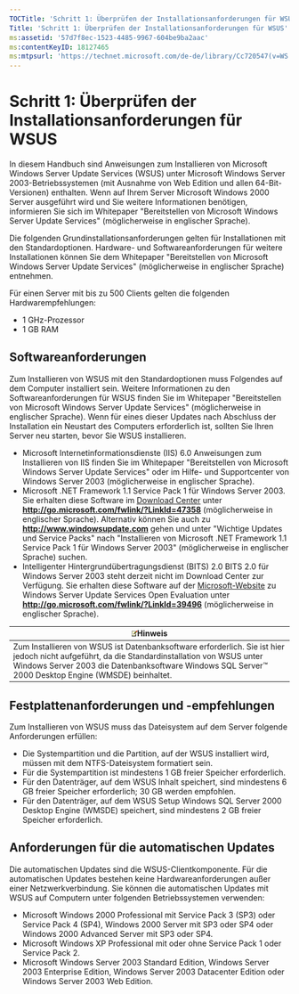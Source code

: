 ```yaml
---
TOCTitle: 'Schritt 1: Überprüfen der Installationsanforderungen für WSUS'
Title: 'Schritt 1: Überprüfen der Installationsanforderungen für WSUS'
ms:assetid: '57d7f8ec-1523-4485-9967-604be9ba2aac'
ms:contentKeyID: 18127465
ms:mtpsurl: 'https://technet.microsoft.com/de-de/library/Cc720547(v=WS.10)'
---
```


Schritt 1: Überprüfen der Installationsanforderungen für WSUS
=============================================================

In diesem Handbuch sind Anweisungen zum Installieren von Microsoft Windows Server Update Services (WSUS) unter Microsoft Windows Server 2003-Betriebssystemen (mit Ausnahme von Web Edition und allen 64-Bit-Versionen) enthalten. Wenn auf Ihrem Server Microsoft Windows 2000 Server ausgeführt wird und Sie weitere Informationen benötigen, informieren Sie sich im Whitepaper "Bereitstellen von Microsoft Windows Server Update Services" (möglicherweise in englischer Sprache).

Die folgenden Grundinstallationsanforderungen gelten für Installationen mit den Standardoptionen. Hardware- und Softwareanforderungen für weitere Installationen können Sie dem Whitepaper "Bereitstellen von Microsoft Windows Server Update Services" (möglicherweise in englischer Sprache) entnehmen.

Für einen Server mit bis zu 500 Clients gelten die folgenden Hardwarempfehlungen:

-   1 GHz-Prozessor
-   1 GB RAM

Softwareanforderungen
---------------------

Zum Installieren von WSUS mit den Standardoptionen muss Folgendes auf dem Computer installiert sein. Weitere Informationen zu den Softwareanforderungen für WSUS finden Sie im Whitepaper "Bereitstellen von Microsoft Windows Server Update Services" (möglicherweise in englischer Sprache). Wenn für eines dieser Updates nach Abschluss der Installation ein Neustart des Computers erforderlich ist, sollten Sie Ihren Server neu starten, bevor Sie WSUS installieren.

-   Microsoft Internetinformationsdienste (IIS) 6.0 Anweisungen zum Installieren von IIS finden Sie im Whitepaper "Bereitstellen von Microsoft Windows Server Update Services" oder im Hilfe- und Supportcenter von Windows Server 2003 (möglicherweise in englischer Sprache).
-   Microsoft .NET Framework 1.1 Service Pack 1 für Windows Server 2003. Sie erhalten diese Software im [Download Center](http://go.microsoft.com/fwlink/?linkid=47358) unter **http://go.microsoft.com/fwlink/?LinkId=47358** (möglicherweise in englischer Sprache).
    Alternativ können Sie auch zu **http://www.windowsupdate.com** gehen und unter "Wichtige Updates und Service Packs" nach "Installieren von Microsoft .NET Framework 1.1 Service Pack 1 für Windows Server 2003" (möglicherweise in englischer Sprache) suchen.
-   Intelligenter Hintergrundübertragungsdienst (BITS) 2.0 BITS 2.0 für Windows Server 2003 steht derzeit nicht im Download Center zur Verfügung. Sie erhalten diese Software auf der [Microsoft-Website](http://go.microsoft.com/fwlink/?linkid=47357) zu Windows Server Update Services Open Evaluation unter **http://go.microsoft.com/fwlink/?LinkId=39496** (möglicherweise in englischer Sprache).

| ![](images/Cc720547.note(WS.10).gif)Hinweis                                                                                                                                                                             |
|------------------------------------------------------------------------------------------------------------------------------------------------------------------------------------------------------------------------------------------------------|
| Zum Installieren von WSUS ist Datenbanksoftware erforderlich. Sie ist hier jedoch nicht aufgeführt, da die Standardinstallation von WSUS unter Windows Server 2003 die Datenbanksoftware Windows SQL Server™ 2000 Desktop Engine (WMSDE) beinhaltet. |

Festplattenanforderungen und -empfehlungen
------------------------------------------

Zum Installieren von WSUS muss das Dateisystem auf dem Server folgende Anforderungen erfüllen:

-   Die Systempartition und die Partition, auf der WSUS installiert wird, müssen mit dem NTFS-Dateisystem formatiert sein.
-   Für die Systempartition ist mindestens 1 GB freier Speicher erforderlich.
-   Für den Datenträger, auf dem WSUS Inhalt speichert, sind mindestens 6 GB freier Speicher erforderlich; 30 GB werden empfohlen.
-   Für den Datenträger, auf dem WSUS Setup Windows SQL Server 2000 Desktop Engine (WMSDE) speichert, sind mindestens 2 GB freier Speicher erforderlich.

Anforderungen für die automatischen Updates
-------------------------------------------

Die automatischen Updates sind die WSUS-Clientkomponente. Für die automatischen Updates bestehen keine Hardwareanforderungen außer einer Netzwerkverbindung. Sie können die automatischen Updates mit WSUS auf Computern unter folgenden Betriebssystemen verwenden:

-   Microsoft Windows 2000 Professional mit Service Pack 3 (SP3) oder Service Pack 4 (SP4), Windows 2000 Server mit SP3 oder SP4 oder Windows 2000 Advanced Server mit SP3 oder SP4.
-   Microsoft Windows XP Professional mit oder ohne Service Pack 1 oder Service Pack 2.
-   Microsoft Windows Server 2003 Standard Edition, Windows Server 2003 Enterprise Edition, Windows Server 2003 Datacenter Edition oder Windows Server 2003 Web Edition.
